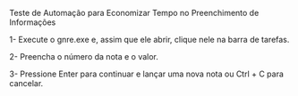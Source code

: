 Teste de Automação para Economizar Tempo no Preenchimento de Informações

1- Execute o gnre.exe e, assim que ele abrir, clique nele na barra de tarefas.

2- Preencha o número da nota e o valor.

3- Pressione Enter para continuar e lançar uma nova nota ou Ctrl + C para cancelar. 